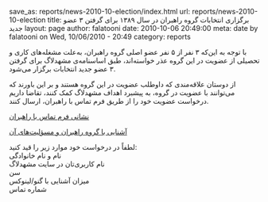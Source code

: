 save_as: reports/news-2010-10-election/index.html
url: reports/news-2010-10-election
title: برگزاری انتخابات گروه راهبران در سال ۱۳۸۹ برای گرفتن ۳ عضو جدید
layout: page
author: falatooni
date: 2010-10-06 20:49:00
meta: date by falatooni on Wed, 10/06/2010 - 20:49
category: reports

با توجه به این‌که ۳ نفر از ۵ نفر عضو اصلی گروه راهبران، به‌علت مشغله‌های کاری
و تحصیلی از عضویت در این گروه عذر خواسته‌اند، طبق اساسنامه‌ی مشهدلاگ برای
گرفتن ۳ عضو جدید انتخابات برگزار می‌شود.

از دوستان علاقه‌مندی که داوطلب عضویت در این گروه هستند و بر این باورند که
می‌توانند با عضویت در گروه، به پیشبرد اهداف مشهدلاگ کمک کنند، تقاضا داریم
درخواست عضویت خود را از طریق فرم تماس با راهبران، ارسال کنند.

[نشانی فرم تماس با راهبران](/contact.html)

[آشنایی با گروه راهبران و مسؤلیت‌های آن](/constitution.html)

لطفاً در درخواست خود موارد زیر را قید کنید:  
نام و نام خانوادگی  
نام کاربری‌تان در سایت مشهدلاگ  
سن  
میزان آشنایی با گنو/لینوکس  
شماره تماس
